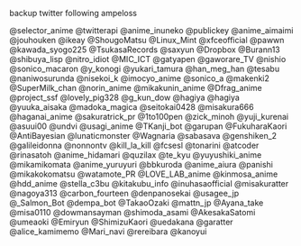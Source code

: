 backup
twitter
following
ampeloss

@selector_anime
@twitterapi
@anime_inuneko
@publickey
@anime_aimaimi
@jouhouken
@ikeay
@ShougoMatsu
@Linux_Mint
@xfceofficial
@pawwn
@kawada_syogo225
@TsukasaRecords
@saxyun
@Dropbox
@Burann13
@shibuya_lisp
@nitro_idiot
@MIC_ICT
@gatyapen
@gaworare_TV
@nishio
@sonico_macaron
@y_konogi
@yukari_tamura
@han_meg_han
@tesabu
@naniwosurunda
@nisekoi_k
@imocyo_anime
@sonico_a
@makenki2
@SuperMilk_chan
@norin_anime
@mikakunin_anime
@Dfrag_anime
@project_ssf
@lovely_pig328
@g_kun_dow
@hagiya
@hagiya
@yuuka_aisaka
@madoka_magica
@seitokai0428
@misakura666
@haganai_anime
@sakuratrick_pr
@1to100pen
@zick_minoh
@yuji_kurenai
@asuui00
@undvi
@usagi_anime
@TKanji_bot
@garupan
@FukuharaKaori
@AntiBayesian
@lunaticmonster
@Wagnaria
@sabasava
@genshiken_2
@galileidonna
@nonnontv
@kill_la_kill
@fcsesl
@tonarini
@atcoder
@rinasatoh
@anime_hidamari
@quzilax
@te_kyu
@yuyushiki_anime
@mikamikomata
@anime_yuruyuri
@bbkuroda
@anime_aiura
@panishi
@mikakokomatsu
@watamote_PR
@LOVE_LAB_anime
@kinmosa_anime
@hdd_anime
@stella_c3bu
@kitakubu_info
@inuhasaofficial
@misakuratter
@nagoya313
@carbon_fourteen
@denpanosekai
@usagee_jp
@_Salmon_Bot
@dempa_bot
@TakaoOzaki
@mattn_jp
@Ayana_take
@misa0110
@dowmansayman
@shimoda_asami
@AkesakaSatomi
@umeaoki
@Emiryun
@ShimizuKaori
@uedakana
@garatter
@alice_kamimemo
@Mari_navi
@rereibara
@kanoyui
